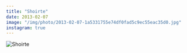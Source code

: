 ```yaml
---
title: "Shoirte"
date: 2013-02-07
image: "/img/photo/2013-02-07-1a5331755e74df0fad5c9ec55eac35d0.jpg"
instagram: true
---
```


![Shoirte](/img/photo/2013-02-07-1a5331755e74df0fad5c9ec55eac35d0.jpg)
